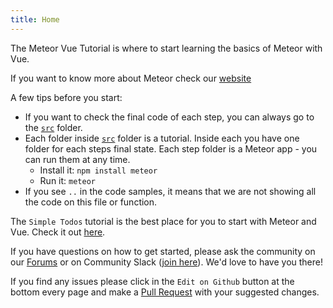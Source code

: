```yaml
---
title: Home
---
```


The Meteor Vue Tutorial is where to start learning the basics of Meteor with Vue.

If you want to know more about Meteor check our [website](https://www.meteor.com)

A few tips before you start:
- If you want to check the final code of each step, you can always go to the [`src`](https://github.com/meteor/vue-tutorial/tree/master/src) folder.
- Each folder inside [`src`](https://github.com/meteor/vue-tutorial/tree/master/src) folder is a tutorial. Inside each you have one folder for each steps final state. Each step folder is a Meteor app - you can run them at any time. 
  - Install it: `npm install meteor`
  - Run it: `meteor`
- If you see `..` in the code samples, it means that we are not showing all the code on this file or function. 


The `Simple Todos` tutorial is the best place for you to start with Meteor and Vue. Check it out [here](/simple-todos/).

If you have questions on how to get started, please ask the community on our [Forums](https://forums.meteor.com) or on Community Slack ([join here](https://join.slack.com/t/meteor-community/shared_invite/enQtODA0NTU2Nzk5MTA3LWY5NGMxMWRjZDgzYWMyMTEyYTQ3MTcwZmU2YjM5MTY3MjJkZjQ0NWRjOGZlYmIxZjFlYTA5Mjg4OTk3ODRiOTc)). We'd love to have you there!

If you find any issues please click in the `Edit on Github` button at the bottom every page and make a [Pull Request](https://github.com/meteor/vue-tutorial/pulls) with your suggested changes. 
